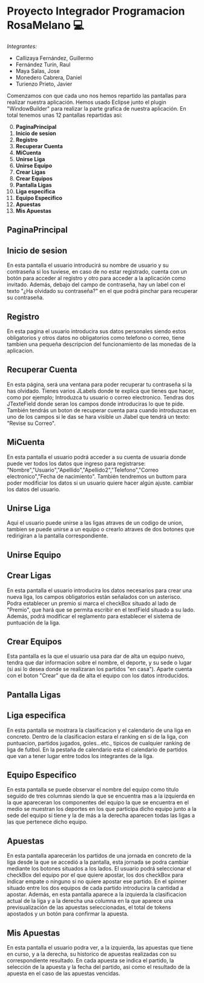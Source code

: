  # Proyecto Integrador Programacion RosaMelano     :computer:

*Integrantes:*
- Callizaya Fernández, Guillermo
- Fernández Turín, Raul
- Maya Salas, Jose
- Monedero Cabrera, Daniel
- Turienzo Prieto, Javier

Comenzamos con que cada uno nos hemos repartido las pantallas para realizar nuestra aplicación. Hemos usado Eclipse junto el plugin "WindowBuilder" para realizar la parte grafica de nuestra aplicación.
En total tenemos unas 12 pantallas repartidas asi:

0. **PaginaPrincipal** 
1. **Inicio de sesion**
2. **Registro**
3. **Recuperar Cuenta**
4. **MiCuenta**
5. **Unirse Liga**
6. **Unirse Equipo**
7. **Crear Ligas** 
8. **Crear Equipos**
9. **Pantalla Ligas**
10. **Liga especifica**
11. **Equipo Especifico**
12. **Apuestas**
13. **Mis Apuestas**

## PaginaPrincipal
## Inicio de sesion
En esta pantalla el usuario introducirá su nombre de usuario y su contraseña si los tuviese, en caso de no estar registrado, cuenta con un botón para acceder al registro y otro para acceder a la aplicación como invitado. Además, debajo del campo de contraseña, hay un label con el texto "¿Ha olvidado su contraseña?" en el que podrá pinchar para recuperar su contraseña.
## Registro 
En esta pagina el usuario introducira sus datos personales siendo estos obligatorios y otros datos no obligatorios como telefono o correo, tiene tambien una pequeña descripcion del funcionamiento de las monedas de la aplicacion.
## Recuperar Cuenta
En esta página, será una ventana para poder recuperar tu contraseña si la has olvidado. Tienes varios JLabels donde te explica que tienes que hacer, como por ejemplo; Introduzca tu usuario o correo electronico.
Tendras dos JTexteField donde seran los campos donde introduciras lo que te pide. También tendrás un boton de recuperar cuenta para cuando introduzcas en uno de los campos si le das se hara visible un Jlabel que tendrá un texto: "Revise su Correo".
## MiCuenta
En esta pantalla el usuario podrá acceder a su cuenta de usuaria donde puede ver todos los datos que ingreso para registrarse: "Nombre","Usuario","Apellido","Apellido2","Telefono","Correo electronico","Fecha de nacimiento". También tendremos un buttom para poder modificiar los datos si un usuario quiere hacer algún ajuste.
cambiar los datos del usuario.
## Unirse Liga
Aqui el usuario puede unirse a las ligas atraves de un codigo de union, tambien se puede unirse a un equipo o crearlo atraves de dos botones que redirigiran a la pantalla correspondiente.
## Unirse Equipo
## Crear Ligas
En esta pantalla el usuario introducira los datos necesarios para crear una nueva liga, los campos obligatorios están señalados con un asterisco. Podra establecer un premio si marca el checkBox situado al lado de "Premio", que hará que se permita escribir en el textField situado a su lado. Además, podrá modificar el reglamento para establecer el sistema de puntuación de la liga. 
## Crear Equipos
Esta pantalla es la que el usuario usa para dar de alta un equipo nuevo, tendra que dar informacion sobre el nombre, el deporte, y su sede o lugar (si asi lo desea donde se realizaran los partidos "en casa"). Aparte cuenta con el boton "Crear" que da de alta el equipo con los datos introducidos.
## Pantalla Ligas
## Liga especifica
En esta pantalla se mostrara la clasificacion y el calendario de una liga en concreto. Dentro de la clasificacion estara el ranking en si de la liga, con puntuacion, partidos jugados, goles...etc., tipicos de cualquier ranking de liga de futbol. En la pestaña de calendario esta el calendario de partidos que van a tener lugar entre todos los integrantes de la liga.
## Equipo Especifico
En esta pantalla se puede observar el nombre del equipo como titulo seguido de tres columnas siendo la que se encuentra mas a la izquierda en la que apareceran los componentes del equipo la que se encuentra en el medio se muestran los deportes en los que participa dicho equipo junto a la sede del equipo si tiene y la de más a la derecha aparecen todas las ligas a las que pertenece dicho equipo.
## Apuestas
En esta pantalla aparecerán los partidos de una jornada en concreto de la liga desde la que se accedió a la pantalla, esta jornada se podra cambiar mediante los botones situados a los lados. El usuario podrá seleccionar el checkBox del equipo por el que quiere apostar, los dos checkBox para indicar empate o ninguno si no quiere apostar ese partido. En el spinner situado entre los dos equipos de cada partido introducira la cantidad a apostar. Además, en esta pantalla aparece a la izquierda la clasificacion actual de la liga y a la derecha una columna en la que aparece una previsualización de las apuestas seleccionadas, el total de tokens apostados y un botón para confirmar la apuesta.
## Mis Apuestas
En esta pantalla el usuario podra ver, a la izquierda, las apuestas que tiene en curso, y a la derecha, su historico de apuestas realizadas con su correspondiente resultado. En cada apuesta se indica el partido, la selección de la apuesta y la fecha del partido, asi como el resultado de la apuesta en el caso de las apuestas vencidas.
